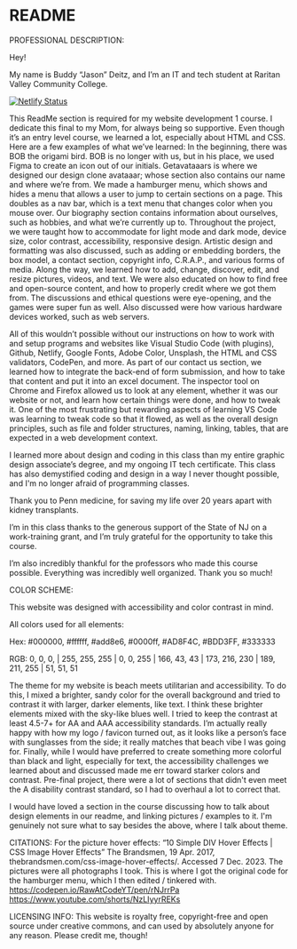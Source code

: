 # README

PROFESSIONAL DESCRIPTION:

Hey!

My name is Buddy “Jason” Deitz, and I’m an IT and tech student at Raritan Valley Community College.

[![Netlify Status](https://api.netlify.com/api/v1/badges/fa82adb2-d511-47f7-953a-c290631f6f69/deploy-status)](https://app.netlify.com/sites/about-me-noxiiee/deploys)

This ReadMe section is required for my website development 1 course. I dedicate this final to my Mom, for always being so supportive. Even though it’s an entry level course, we learned a lot, especially about HTML and CSS. Here are a few examples of what we’ve learned: 
In the beginning, there was BOB the origami bird. BOB is no longer with us, but in his place, we used Figma to create an icon out of our initials. Getavataaars is where we designed our design clone avataaar; whose section also contains our name and where we’re from. We made a hamburger menu, which shows and hides a menu that allows a user to jump to certain sections on a page. This doubles as a nav bar, which is a text menu that changes color when you mouse over. Our biography section contains information about ourselves, such as hobbies, and what we’re currently up to. Throughout the project, we were taught how to accommodate for light mode and dark mode, device size, color contrast, accessibility, responsive design. Artistic design and formatting was also discussed, such as adding or embedding borders, the box model, a contact section, copyright info, C.R.A.P., and various forms of media. Along the way, we learned how to add, change, discover, edit, and resize pictures, videos, and text. We were also educated on how to find free and open-source content, and how to properly credit where we got them from. The discussions and ethical questions were eye-opening, and the games were super fun as well. Also discussed were how various hardware devices worked, such as web servers.

All of this wouldn’t possible without our instructions on how to work with and setup programs and websites like Visual Studio Code (with plugins), Github, Netlify, Google Fonts, Adobe Color, Unsplash, the HTML and CSS validators, CodePen, and more. As part of our contact us section, we learned how to integrate the back-end of form submission, and how to take that content and put it into an excel document. The inspector tool on Chrome and Firefox allowed us to look at any element, whether it was our website or not, and learn how certain things were done, and how to tweak it. One of the most frustrating but rewarding aspects of learning VS Code was learning to tweak code so that it flowed, as well as the overall design principles, such as file and folder structures, naming, linking, tables, that are expected in a web development context. 

I learned more about design and coding in this class than my entire graphic design associate’s degree, and my ongoing IT tech certificate. This class has also demystified coding and design in a way I never thought possible, and I'm no longer afraid of programming classes. 

Thank you to Penn medicine, for saving my life over 20 years apart with kidney transplants.

I’m in this class thanks to the generous support of the State of NJ on a work-training grant, and I’m truly grateful for the opportunity to take this course. 

I’m also incredibly thankful for the professors who made this course possible. Everything was incredibly well organized. Thank you so much!

COLOR SCHEME:

This website was designed with accessibility and color contrast in mind. 

All colors used for all elements:

Hex: #000000, #ffffff, #add8e6, #0000ff, #AD8F4C, #BDD3FF, #333333

RGB: 0, 0, 0, | 255, 255, 255 | 0, 0, 255 | 166, 43, 43 | 173, 216, 230 | 189, 211, 255 | 51, 51, 51

The theme for my website is beach meets utilitarian and accessibility. To do this, I mixed a brighter, sandy color for the overall background and tried to contrast it with larger, darker elements, like text. I think these brighter elements mixed with the sky-like blues well. I tried to keep the contrast at least 4.5-7+ for AA and AAA accessibility standards. I’m actually really happy with how my logo / favicon turned out, as it looks like a person’s face with sunglasses from the side; it really matches that beach vibe I was going for. Finally, while I would have preferred to create something more colorful than black and light, especially for text, the accessibility challenges we learned about and discussed made me err toward starker colors and contrast. Pre-final project, there were a lot of sections that didn't even meet the A disability contrast standard, so I had to overhaul a lot to correct that.

I would have loved a section in the course discussing how to talk about design elements in our readme, and linking pictures / examples to it. I'm genuinely not sure what to say besides the above, where I talk about theme.

CITATIONS:
For the picture hover effects:
“10 Simple DIV Hover Effects | CSS Image Hover Effects” The Brandsmen, 19 Apr. 2017, thebrandsmen.com/css-image-hover-effects/. Accessed 7 Dec. 2023.
The pictures were all photographs I took.
This is where I got the original code for the hamburger menu, which I then edited / tinkered with.
https://codepen.io/RawAtCodeYT/pen/rNJrrPa
https://www.youtube.com/shorts/NzLIyyrREKs


LICENSING INFO:
This website is royalty free, copyright-free and open source under creative commons, and can used by absolutely anyone for any reason. Please credit me, though!
